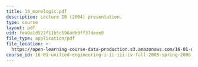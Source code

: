 ```yaml
---
title: 18_morelogic.pdf
description: Lecture 18 (2004) presentation.
type: course
layout: pdf
uid: fea0a1d522f11b5c596adb9ff37deee0
file_type: application/pdf
file_location: >-
  https://open-learning-course-data-production.s3.amazonaws.com/16-01-unified-engineering-i-ii-iii-iv-fall-2005-spring-2006/fea0a1d522f11b5c596adb9ff37deee0_18_morelogic.pdf
course_id: 16-01-unified-engineering-i-ii-iii-iv-fall-2005-spring-2006
---
```

